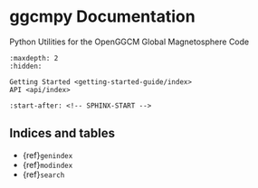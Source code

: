 # ggcmpy Documentation

Python Utilities for the OpenGGCM Global Magnetosphere Code

```{toctree}
:maxdepth: 2
:hidden:

Getting Started <getting-started-guide/index>
API <api/index>
```

```{include} ../README.md
:start-after: <!-- SPHINX-START -->
```

## Indices and tables

- {ref}`genindex`
- {ref}`modindex`
- {ref}`search`
